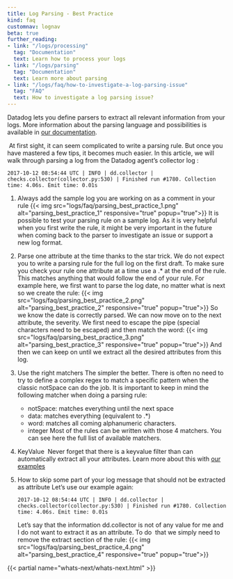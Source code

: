 ```yaml
---
title: Log Parsing - Best Practice
kind: faq
customnav: lognav
beta: true
further_reading:
- link: "/logs/processing"
  tag: "Documentation"
  text: Learn how to process your logs
- link: "/logs/parsing"
  tag: "Documentation"
  text: Learn more about parsing
- link: "/logs/faq/how-to-investigate-a-log-parsing-issue"
  tag: "FAQ"
  text: How to investigate a log parsing issue?
---
```


Datadog lets you define parsers to extract all relevant information from your logs. More information about the parsing language and possibilities is available in [our documentation](/logs/parsing/).

 At first sight, it can seem complicated to write a parsing rule. But once you have mastered a few tips, it becomes much easier.
In this article, we will walk through parsing a log from the Datadog agent’s collector log :

```
2017-10-12 08:54:44 UTC | INFO | dd.collector | checks.collector(collector.py:530) | Finished run #1780. Collection time: 4.06s. Emit time: 0.01s
```

1. Always add the sample log you are working on as a comment in your rule
    {{< img src="logs/faq/parsing_best_practice_1.png" alt="parsing_best_practice_1" responsive="true" popup="true">}}
    It is possible to test your parsing rule on a sample log. As it is very helpful when you first write the rule, it might be very important in the future when coming back to the parser to investigate an issue or support a new log format.

2. Parse one attribute at the time thanks to the star trick.
    We do not expect you to write a parsing rule for the full log on the first draft. To make sure you check your rule one attribute at a time use a .* at the end of the rule. This matches anything that would follow the end of your rule.
    For example here, we first want to parse the log date, no matter what is next so we create the rule:
    {{< img src="logs/faq/parsing_best_practice_2.png" alt="parsing_best_practice_2" responsive="true" popup="true">}}
    So we know the date is correctly parsed. We can now move on to the next attribute, the severity.
    We first need to escape the pipe (special characters need to be escaped) and then match the word:
    {{< img src="logs/faq/parsing_best_practice_3.png" alt="parsing_best_practice_3" responsive="true" popup="true">}}
    And then we can keep on until we extract all the desired attributes from this log. 
    
3. Use the right matchers
    The simpler the better. There is often no need to try to define a complex regex to match a specific pattern when the classic notSpace can do the job.
    It is important to keep in mind the following matcher when doing a parsing rule:
    
    * notSpace: matches everything until the next space
    * data: matches everything (equivalent to .*)
    * word: matches all coming alphanumeric characters.
    * integer
    Most of the rules can be written with those 4 matchers. You can see here the full list of available matchers.

4. KeyValue 
    Never forget that there is a keyvalue filter than can automatically extract all your attributes.
    Learn more about this with [our examples](/logs/parsing/#key-value)

5. How to skip some part of your log message that should not be extracted as attribute
    Let’s use our example again:
    ```
    2017-10-12 08:54:44 UTC | INFO | dd.collector | checks.collector(collector.py:530) | Finished run #1780. Collection time: 4.06s. Emit time: 0.01s
    ```
    Let’s say that the information dd.collector is not of any value for me and I do not want to extract it as an attribute.
    To do  that we simply need to remove the extract section of the rule:
    {{< img src="logs/faq/parsing_best_practice_4.png" alt="parsing_best_practice_4" responsive="true" popup="true">}}

{{< partial name="whats-next/whats-next.html" >}}